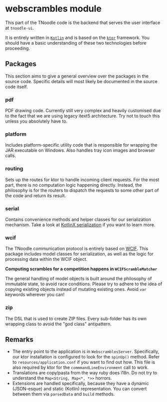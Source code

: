 # webscrambles module

This part of the TNoodle code is the backend that serves the user interface at `tnoodle-ui`.

It is entirely written in [`Kotlin`](https://kotlinlang.org/) and is based on the [`ktor`](https://ktor.io/) framework.
You should have a basic understanding of these two technologies before proceeding.

## Packages

This section aims to give a general overview over the packages in the source code. Specific details will most likely be documented in the source code itself.

### pdf

PDF drawing code. Currently still very complex and heavily customised due to the fact that we are using legacy itext5 architecture.
Try not to touch this unless you absolutely have to.

### platform

Includes platform-specific utility code that is responsible for wrapping the JAR executable on Windows.
Also handles tray icon images and browser calls.

### routing

Sets up the routes for ktor to handle incoming client requests. For the most part, there is no computation logic happening directly.
Instead, the philosophy is for the routers to dispatch the requests to some other part of the code and return its result.

### serial

Contains convenience methods and helper classes for our serialization mechanism.
Take a look at [KotlinX serialization](https://github.com/Kotlin/kotlinx.serialization) if you want to learn more.

### wcif

The TNoodle communication protocol is entirely based on [WCIF](https://github.com/thewca/wcif). This package includes model classes for serialization,
as well as the logic for processing data within the WCIF object.

**Computing scrambles for a competition happens in `WCIFScrambleMatcher`**

The general handling of model objects is built around the philosophy of immutable state, to avoid race conditions.
Please try to adhere to the idea of copying existing objects instead of mutating existing ones. Avoid `var` keywords wherever you can!

### zip

The DSL that is used to create ZIP files. Every sub-folder has its own wrapping class to avoid the "god class" antipattern.

## Remarks

- The entry point to the application is in `WebscramblesServer`. Specifically, our ktor installation is configured to look for the `spinUp()` method. Refer to `resources/application.conf` if you want to find out how. This file is also required by ktor for the `commmandLineEnvironment` call to work.
- Translations are copy/pasta from the way ruby does i18n. Do not try to understand the `Map<String, Map<*, *>>` horrors.
- Extensions are handled specifically, because they have a dynamic (JSON-esque) and static (Kotlin) representation. You can convert between them via `parsedData` and `build` methods.
